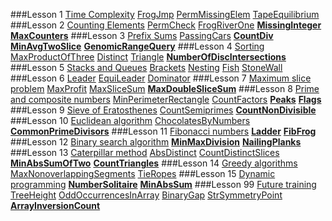 ###Lesson 1 [Time Complexity](https://codility.com/programmers/lessons/1)
[FrogJmp](https://codility.com/demo/results/demoMXS2QM-X86/)
[PermMissingElem](https://codility.com/demo/results/demoJS8H6J-QXU/)
[TapeEquilibrium](https://codility.com/demo/results/demoFE9JGK-Q38/)
###Lesson 2 [Counting Elements](https://codility.com/programmers/lessons/2)
[PermCheck](https://codility.com/demo/results/demoAMCNUG-KPB/)
[FrogRiverOne](https://codility.com/demo/results/demoM55AG9-S6B/)
**[MissingInteger](https://codility.com/demo/results/demoSQH5ZH-F9R/)**
**[MaxCounters](https://codility.com/demo/results/demoVUYW7X-JFH/)**
###Lesson 3 [Prefix Sums](https://codility.com/programmers/lessons/3)
[PassingCars](https://codility.com/demo/results/demoGCGR4G-RBR/)
**[CountDiv](https://codility.com/demo/results/demoH8JHGK-W5W/)**
**[MinAvgTwoSlice](https://codility.com/demo/results/demo3KN2J9-PW7/)**
**[GenomicRangeQuery](https://codility.com/demo/results/demoNA9ZJ6-KV9/)**
###Lesson 4 [Sorting](https://codility.com/programmers/lessons/4)
[MaxProductOfThree](https://codility.com/demo/results/demoSB8NK9-D76/)
[Distinct](https://codility.com/demo/results/demoS277PF-E36/)
[Triangle](https://codility.com/demo/results/demoD5V2KA-FED/)
**[NumberOfDiscIntersections](https://github.com/opmiss/Codility/blob/master/src/com/codility/lessons/numbers/DiscIntersections.java)**
###Lesson 5 [Stacks and Queues](https://codility.com/programmers/lessons/5)
[Brackets](https://codility.com/demo/results/demoYWS4Q9-G2C/)
[Nesting](https://codility.com/demo/results/demoTNZYH3-Y3R/)
[Fish](https://codility.com/demo/results/demoKDA72Q-QM2/)
[StoneWall](https://codility.com/demo/results/demoZQJHS9-4ZP/)
###Lesson 6 [Leader](https://codility.com/programmers/lessons/6)
[EquiLeader](https://codility.com/demo/results/demoAH28K7-5YN/)
[Dominator](https://codility.com/demo/results/demoJCUA4U-WUZ/)
###Lesson 7 [Maximum slice problem](https://codility.com/programmers/lessons/7)
[MaxProfit](https://codility.com/demo/results/demoBQVV8H-AYB/)
[MaxSliceSum](https://codility.com/demo/results/demoM64HWG-ZMW/)
**[MaxDoubleSliceSum](https://github.com/opmiss/Codility/blob/master/src/com/codility/lessons/search/DoubleSlice.java)**
###Lesson 8 [Prime and composite numbers](https://codility.com/programmers/lessons/8)
[MinPerimeterRectangle](https://codility.com/demo/results/demoBVU4GF-JY9/)
[CountFactors](https://codility.com/demo/results/demoPEH85K-UW4/)
**[Peaks](https://github.com/opmiss/Codility/blob/master/src/com/codility/lessons/numbers/Peaks.java)**
**[Flags](https://github.com/opmiss/Codility/blob/master/src/com/codility/lessons/numbers/Flags.java)**
###Lesson 9 [Sieve of Eratosthenes](https://codility.com/programmers/lessons/9)
[CountSemiprimes](https://codility.com/demo/results/demoQKEPMB-VTQ/)
**[CountNonDivisible](https://github.com/opmiss/Codility/blob/master/src/com/codility/lessons/numbers/CountNonDivisors.java)**
###Lesson 10 [Euclidean algorithm](https://codility.com/programmers/lessons/10)
[ChocolatesByNumbers](https://codility.com/demo/results/demoGX4AYM-2S3/)
**[CommonPrimeDivisors](https://github.com/opmiss/Codility/blob/master/src/com/codility/lessons/numbers/CommonPrimeDivisors.java)**
###Lesson 11 [Fibonacci numbers](https://codility.com/programmers/lessons/11)
**[Ladder](https://github.com/opmiss/Codility/blob/master/src/com/codility/lessons/numbers/Ladder.java)**
**[FibFrog](https://github.com/opmiss/Codility/blob/master/src/com/codility/lessons/dp/FibFrog.java)**
###Lesson 12 [Binary search algorithm](https://codility.com/programmers/lessons/12)
**[MinMaxDivision](https://github.com/opmiss/Codility/blob/master/src/com/codility/lessons/search/MinMaxDivision.java)**
**[NailingPlanks](https://github.com/opmiss/Codility/blob/master/src/com/codility/lessons/search/NailingPlanks.java)**
###Lesson 13 [Caterpillar method](https://codility.com/programmers/lessons/13)
[AbsDistinct](https://codility.com/demo/results/demo4MCBX9-3M4/)
[CountDistinctSlices](https://codility.com/demo/results/demoDZ3AWD-K2H/)
**[MinAbsSumOfTwo](https://github.com/opmiss/Codility/blob/master/src/com/codility/lessons/search/MinSumTwo.java)** 
**[CountTriangles](https://github.com/opmiss/Codility/blob/master/src/com/codility/lessons/search/CountTriangles.java)**
###Lesson 14 [Greedy algorithms](https://codility.com/programmers/lessons/15)
[MaxNonoverlappingSegments](https://codility.com/demo/results/demoZ2A9JW-PXH/)
[TieRopes](https://codility.com/demo/results/demo2W2XC5-G5T/)
###Lesson 15 [Dynamic programming](https://codility.com/programmers/lessons/16)
**[NumberSolitaire](https://github.com/opmiss/Codility/blob/master/src/com/codility/lessons/dp/NumberSolitaire.java)**
**[MinAbsSum](https://github.com/opmiss/Codility/blob/master/src/com/codility/lessons/dp/MinAbsSum.java)**
###Lesson 99 [Future training](https://codility.com/programmers/lessons/14)
[TreeHeight](https://codility.com/demo/results/demoJ4MRSY-TSZ/)
[OddOccurrencesInArray](https://codility.com/demo/results/demoQXN73Z-SDJ/)
[BinaryGap](https://codility.com/demo/results/demoPMAYZS-4J2/)
[StrSymmetryPoint](https://codility.com/demo/results/demoXCM9AN-DAX/)
**[ArrayInversionCount](https://github.com/opmiss/Codility/blob/master/src/com/codility/lessons/search/CountInversions.java)**
